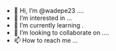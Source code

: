 - 👋 Hi, I’m @wadepe23 ....
- 👀 I’m interested in ...
- 🌱 I’m currently learning .
- 💞️ I’m looking to collaborate on ....
- 📫 How to reach me ...

<!---
wadepe23/wadepe23 is a ✨ special ✨ repository because its `README.md` (this file) appears on your GitHub profile.
You can click the Preview link to take a look at your changes.
--->
